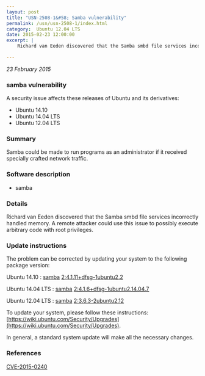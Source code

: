 ```yaml
---
layout: post
title: "USN-2508-1&#58; Samba vulnerability"
permalink: /usn/usn-2508-1/index.html
category:  Ubuntu 12.04 LTS
date: 2015-02-23 12:00:00
excerpt: |
    Richard van Eeden discovered that the Samba smbd file services incorrectly handled memory. A remote attacker could use this issue to possibly execute arbitrary code with root privileges. 
    
--- 
```

 
 

*23 February 2015*

### samba vulnerability

A security issue affects these releases of Ubuntu and its derivatives:

* Ubuntu 14.10
* Ubuntu 14.04 LTS
* Ubuntu 12.04 LTS

### Summary

Samba could be made to run programs as an administrator if it received specially crafted network traffic.

### Software description

* samba 

### Details

Richard van Eeden discovered that the Samba smbd file services incorrectly handled memory. A remote attacker could use this issue to possibly execute arbitrary code with root privileges. 

### Update instructions

The problem can be corrected by updating your system to the following package version:

Ubuntu 14.10
 : [samba](https://launchpad.net/ubuntu/+source/samba) <span> [2:4.1.11+dfsg-1ubuntu2.2](https://launchpad.net/ubuntu/+source/samba/2:4.1.11+dfsg-1ubuntu2.2) </span> 

Ubuntu 14.04 LTS
 : [samba](https://launchpad.net/ubuntu/+source/samba) <span> [2:4.1.6+dfsg-1ubuntu2.14.04.7](https://launchpad.net/ubuntu/+source/samba/2:4.1.6+dfsg-1ubuntu2.14.04.7) </span> 

Ubuntu 12.04 LTS
 : [samba](https://launchpad.net/ubuntu/+source/samba) <span> [2:3.6.3-2ubuntu2.12](https://launchpad.net/ubuntu/+source/samba/2:3.6.3-2ubuntu2.12) </span> 

To update your system, please follow these instructions: [https://wiki.ubuntu.com/Security/Upgrades](https://wiki.ubuntu.com/Security/Upgrades).

In general, a standard system update will make all the necessary changes. 

### References

 
 [CVE-2015-0240](http://people.ubuntu.com/~ubuntu-security/cve/CVE-2015-0240)
 

